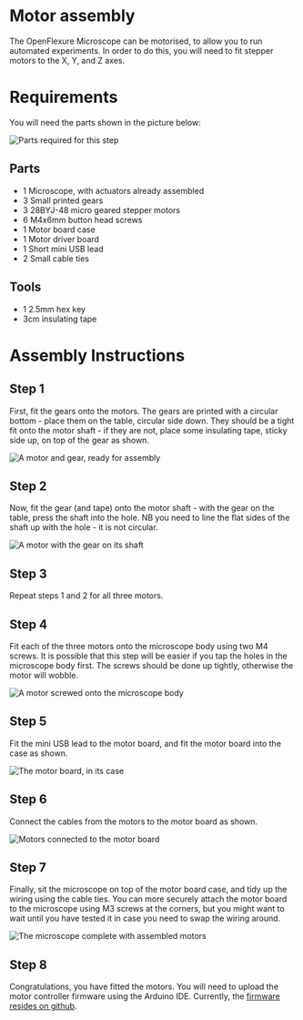 # Motor assembly
The OpenFlexure Microscope can be motorised, to allow you to run automated experiments.  In order to do this, you will need to fit stepper motors to the X, Y, and Z axes.

# Requirements
You will need the parts shown in the picture below:

![Parts required for this step](./images/motors_parts.jpg)

## Parts
*   1 Microscope, with actuators already assembled
*   3 Small printed gears
*   3 28BYJ-48 micro geared stepper motors
*   6 M4x6mm button head screws
*   1 Motor board case
*   1 Motor driver board
*   1 Short mini USB lead
*   2 Small cable ties

## Tools
*   1 2.5mm hex key
*   3cm insulating tape


# Assembly Instructions
## Step 1
First, fit the gears onto the motors.  The gears are printed with a circular bottom - place them on the table, circular side down.  They should be a tight fit onto the motor shaft - if they are not, place some insulating tape, sticky side up, on top of the gear as shown.

![A motor and gear, ready for assembly](./images/motors_tape.jpg)

## Step 2
Now, fit the gear (and tape) onto the motor shaft - with the gear on the table, press the shaft into the hole.  NB you need to line the flat sides of the shaft up with the hole - it is not circular.

![A motor with the gear on its shaft](./images/motors_gear.jpg)

## Step 3
Repeat steps 1 and 2 for all three motors.

## Step 4
Fit each of the three motors onto the microscope body using two M4 screws.  It is possible that this step will be easier if you tap the holes in the microscope body first.  The screws should be done up tightly, otherwise the motor will wobble.

![A motor screwed onto the microscope body](./images/motors_mount.jpg)

## Step 5
Fit the mini USB lead to the motor board, and fit the motor board into the case as shown.

![The motor board, in its case](./images/motors_board_in_base.jpg)

## Step 6
Connect the cables from the motors to the motor board as shown.

![Motors connected to the motor board](./images/motors_wiring.jpg)

## Step 7
Finally, sit the microscope on top of the motor board case, and tidy up the wiring using the cable ties.  You can more securely attach the motor board to the microscope using M3 screws at the corners, but you might want to wait until you have tested it in case you need to swap the wiring around.

![The microscope complete with assembled motors](./images/motors_assembled.jpg)

## Step 8
Congratulations, you have fitted the motors.  You will need to upload the motor controller firmware using the Arduino IDE.  Currently, the [firmware resides on github](https://github.com/rwb27/openflexure_nano_motor_controller).
